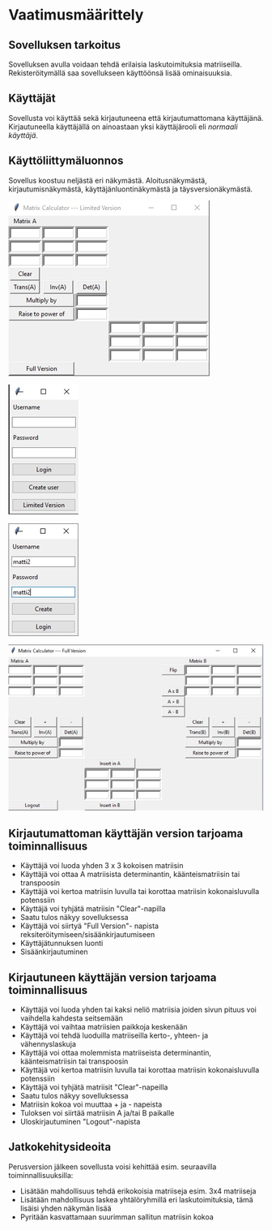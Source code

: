 # Vaatimusmäärittely

## Sovelluksen tarkoitus

Sovelluksen avulla voidaan tehdä erilaisia laskutoimituksia matriiseilla. Rekisteröitymällä saa sovellukseen käyttöönsä lisää ominaisuuksia.

## Käyttäjät

Sovellusta voi käyttää sekä kirjautuneena että kirjautumattomana käyttäjänä. Kirjautuneella käyttäjällä on ainoastaan yksi käyttäjärooli eli _normaali käyttäjä_.

## Käyttöliittymäluonnos

Sovellus koostuu neljästä eri näkymästä. Aloitusnäkymästä, kirjautumisnäkymästä, käyttäjänluontinäkymästä ja täysversionäkymästä.

![Aloitusnäkymä](https://github.com/mhamaril/ot-harjoitustyo/blob/master/dokumentaatio/aloitusn%C3%A4kym%C3%A4.jpg)

![Kirjautumisnäkymä](https://github.com/mhamaril/ot-harjoitustyo/blob/master/dokumentaatio/kirjautumisn%C3%A4kym%C3%A4.jpg)

![Käyttäjänluontinäkymä](https://github.com/mhamaril/ot-harjoitustyo/blob/master/dokumentaatio/luok%C3%A4ytt%C3%A4j%C3%A4n%C3%A4kym%C3%A4.jpg)

![Täysversionäkymä](https://github.com/mhamaril/ot-harjoitustyo/blob/master/dokumentaatio/fullversionn%C3%A4kym%C3%A4.jpg)

## Kirjautumattoman käyttäjän version tarjoama toiminnallisuus

- Käyttäjä voi luoda yhden 3 x 3 kokoisen matriisin
- Käyttäjä voi ottaa A matriisista determinantin, käänteismatriisin tai transpoosin
- Käyttäjä voi kertoa matriisin luvulla tai korottaa matriisin kokonaisluvulla potenssiin
- Käyttäjä voi tyhjätä matriisin "Clear"-napilla
- Saatu tulos näkyy sovelluksessa
- Käyttäjä voi siirtyä "Full Version"- napista reksiteröitymiseen/sisäänkirjautumiseen
- Käyttäjätunnuksen luonti
- Sisäänkirjautuminen

## Kirjautuneen käyttäjän version tarjoama toiminnallisuus

- Käyttäjä voi luoda yhden tai kaksi neliö matriisia joiden sivun pituus voi vaihdella kahdesta seitsemään
- Käyttäjä voi vaihtaa matriisien paikkoja keskenään
- Käyttäjä voi tehdä luoduilla matriiseilla kerto-, yhteen- ja vähennyslaskuja 
- Käyttäjä voi ottaa molemmista matriiseista determinantin, käänteismatriisin tai transpoosin
- Käyttäjä voi kertoa matriisin luvulla tai korottaa matriisin kokonaisluvulla potenssiin
- Käyttäjä voi tyhjätä matriisit "Clear"-napeilla
- Saatu tulos näkyy sovelluksessa
- Matriisin kokoa voi muuttaa + ja - napeista
- Tuloksen voi siirtää matriisin A ja/tai B paikalle
- Uloskirjautuminen "Logout"-napista


## Jatkokehitysideoita

Perusversion jälkeen sovellusta voisi kehittää esim. seuraavilla toiminnallisuuksilla:

- Lisätään mahdollisuus tehdä erikokoisia matriiseja esim. 3x4 matriiseja
- Lisätään mahdollisuus laskea yhtälöryhmillä eri laskutoimituksia, tämä lisäisi yhden näkymän lisää
- Pyritään kasvattamaan suurimman sallitun matriisin kokoa

